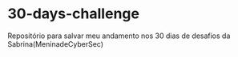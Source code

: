 # 30-days-challenge
Repositório para salvar meu andamento nos 30 dias de desafios da Sabrina(MeninadeCyberSec)
